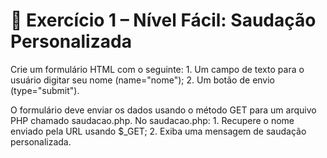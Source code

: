 # 🧠 Exercício 1 – Nível Fácil: Saudação Personalizada

Crie um formulário HTML com o seguinte:
    1. Um campo de texto para o usuário digitar seu nome (name="nome");
    2. Um botão de envio (type="submit").

O formulário deve enviar os dados usando o método GET para um arquivo PHP chamado saudacao.php.
No saudacao.php:
    1. Recupere o nome enviado pela URL usando $_GET;
    2. Exiba uma mensagem de saudação personalizada.
